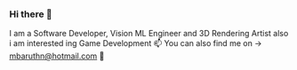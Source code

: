 ### Hi there 👋
I am a Software Developer, Vision ML Engineer and 3D Rendering Artist also i am interested ing Game Development
📫 You can also find me on ->  [mbaruthn@hotmail.com](https://www.instagram.com/mbaruth/) 📸
<!--
**mbaruthn/mbaruthn** is a ✨ _special_ ✨ repository because its `README.md` (this file) appears on your GitHub profile.

Here are some ideas to get you started:

- 🔭 I’m currently working on ...
- 🌱 I’m currently learning ...
- 👯 I’m looking to collaborate on ...
- 🤔 I’m looking for help with ...
- 💬 Ask me about ...
- 📫 How to reach me: ...
- 😄 Pronouns: ...
- ⚡ Fun fact: ...
-->
